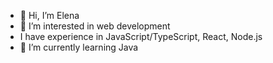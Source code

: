 - 👋 Hi, I’m Elena
- 👀 I’m interested in web development
- I have experience in JavaScript/TypeScript, React, Node.js
- 🌱 I’m currently learning Java

<!---
- 💞️ I’m looking to collaborate on ...
- 📫 How to reach me ...
ElenaBezro/ElenaBezro is a ✨ special ✨ repository because its `README.md` (this file) appears on your GitHub profile.
You can click the Preview link to take a look at your changes.
--->
